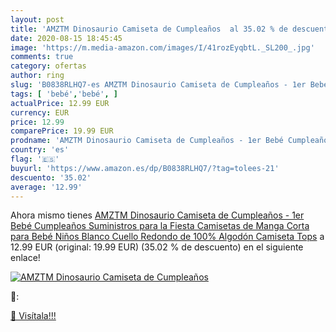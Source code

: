 ```yaml
---
layout: post
title: 'AMZTM Dinosaurio Camiseta de Cumpleaños  al 35.02 % de descuento'
date: 2020-08-15 18:45:45
image: 'https://m.media-amazon.com/images/I/41rozEyqbtL._SL200_.jpg'
comments: true
category: ofertas
author: ring
slug: 'B0838RLHQ7-es AMZTM Dinosaurio Camiseta de Cumpleaños - 1er Bebé...'
tags: [ 'bebé','bebé', ]
actualPrice: 12.99 EUR
currency: EUR
price: 12.99
comparePrice: 19.99 EUR
prodname: 'AMZTM Dinosaurio Camiseta de Cumpleaños - 1er Bebé Cumpleaños Suministros para la Fiesta Camisetas de Manga Corta para Bebé Niños Blanco Cuello Redondo de 100% Algodón Camiseta Tops'
country: 'es'
flag: '🇪🇸'
buyurl: 'https://www.amazon.es/dp/B0838RLHQ7/?tag=tolees-21'
descuento: '35.02'
average: '12.99'
---
```


Ahora mismo tienes [AMZTM Dinosaurio Camiseta de Cumpleaños - 1er Bebé Cumpleaños Suministros para la Fiesta Camisetas de Manga Corta para Bebé Niños Blanco Cuello Redondo de 100% Algodón Camiseta Tops](https://www.amazon.es/dp/B0838RLHQ7/?tag=tolees-21) a 12.99 EUR (original: 19.99 EUR) (35.02 %  de descuento) en el siguiente enlace!

[![AMZTM Dinosaurio Camiseta de Cumpleaños ](https://m.media-amazon.com/images/I/41rozEyqbtL._SL200_.jpg)](https://www.amazon.es/dp/B0838RLHQ7/?tag=tolees-21)

🔎:


[🛒 Visítala!!!](https://www.amazon.es/dp/B0838RLHQ7/?tag=tolees-21)
